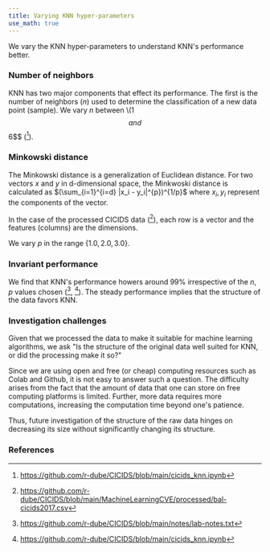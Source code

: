```yaml
---
title: Varying KNN hyper-parameters
use_math: true
---
```

We vary the KNN hyper-parameters to understand KNN's performance better.

### Number of neighbors
KNN has two major components that effect its performance. The first is the number of neighbors ($n$) used to determine the classification of a new data point (sample). We vary $n$ between \\(1$$ and $$6$$ ([^colab3]).

### Minkowski distance
The Minkowski distance is a generalization of Euclidean distance. For two vectors $x$ and $y$ in d-dimensional space, the Minkwoski distance is calculated as $(\sum_{i=1}^{i=d} |x_i - y_i|^{p})^{1/p}$ where $x_i, y_i$ represent the components of the vector.

In the case of the processed CICIDS data ([^data1]), each row is a vector and the features (columns) are the dimensions.

We vary $p$ in the range $\{1.0, 2.0, 3.0\}$.

### Invariant performance
We find that KNN's performance howers around 99% irrespective of the $n, p$ values chosen ([^notes2], [^colab3]). The steady performance implies that the structure of the data favors KNN. 

### Investigation challenges
Given that we processed the data to make it suitable for machine learning algorithms, we ask "Is the structure of the original data well suited for KNN, or did the processing make it so?" 

Since we are using open and free (or cheap) computing resources such as Colab and Github, it is not easy to answer such a question. The difficulty arises from the fact that the amount of data that one can store on free computing platforms is limited. Further, more data requires more computations, increasing the computation time beyond one's patience. 

Thus, future investigation of the structure of the raw data hinges on decreasing its size without significantly changing its structure.


### References
[^notes2]: https://github.com/r-dube/CICIDS/blob/main/notes/lab-notes.txt
[^data1]: https://github.com/r-dube/CICIDS/blob/main/MachineLearningCVE/processed/bal-cicids2017.csv
[^colab3]: https://github.com/r-dube/CICIDS/blob/main/cicids_knn.ipynb

